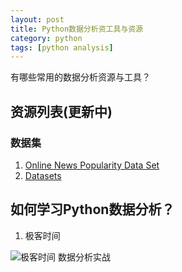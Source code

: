 ```yaml
---
layout: post
title: Python数据分析资工具与资源
category: python
tags: [python analysis]
---
```


有哪些常用的数据分析资源与工具？


## 资源列表(更新中)

### 数据集

1. [Online News Popularity Data Set](http://archive.ics.uci.edu/ml/datasets/Online+News+Popularity)
2. [Datasets](http://people.sc.fsu.edu/~jburkardt/datasets/datasets.html)

## 如何学习Python数据分析？

1. 极客时间

![极客时间 数据分析实战](/images/WechatIMG8.jpeg)
